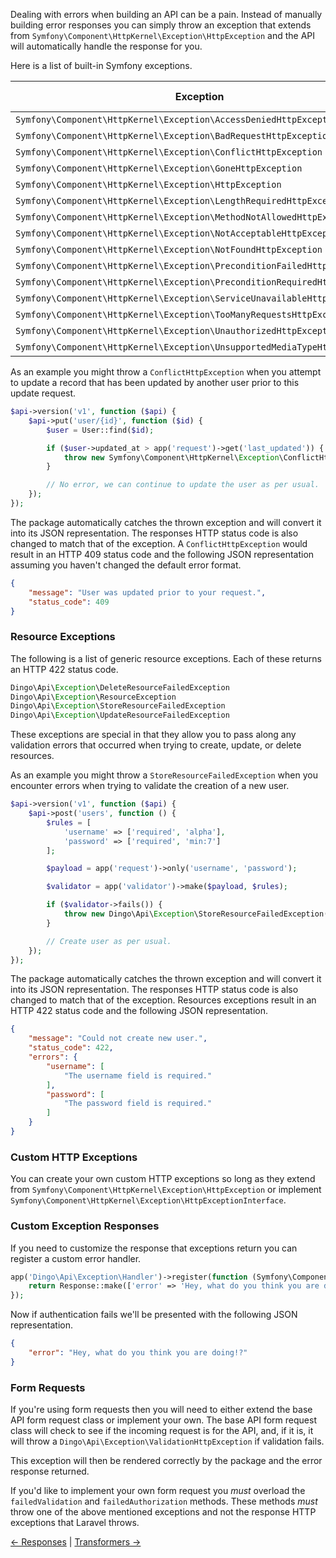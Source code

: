 Dealing with errors when building an API can be a pain. Instead of manually building error responses you can simply throw an exception that extends from `Symfony\Component\HttpKernel\Exception\HttpException` and the API will automatically handle the response for you.

Here is a list of built-in Symfony exceptions.

| Exception                                                                | Status Code |
|--------------------------------------------------------------------------|------------:|
| `Symfony\Component\HttpKernel\Exception\AccessDeniedHttpException`         |         403 |
| `Symfony\Component\HttpKernel\Exception\BadRequestHttpException`           |         400 |
| `Symfony\Component\HttpKernel\Exception\ConflictHttpException`             |         409 |
| `Symfony\Component\HttpKernel\Exception\GoneHttpException`                 |         410 |
| `Symfony\Component\HttpKernel\Exception\HttpException`                     |         500 |
| `Symfony\Component\HttpKernel\Exception\LengthRequiredHttpException`       |         411 |
| `Symfony\Component\HttpKernel\Exception\MethodNotAllowedHttpException`     |         405 |
| `Symfony\Component\HttpKernel\Exception\NotAcceptableHttpException`        |         406 |
| `Symfony\Component\HttpKernel\Exception\NotFoundHttpException`             |         404 |
| `Symfony\Component\HttpKernel\Exception\PreconditionFailedHttpException`   |         412 |
| `Symfony\Component\HttpKernel\Exception\PreconditionRequiredHttpException` |         428 |
| `Symfony\Component\HttpKernel\Exception\ServiceUnavailableHttpException`   |         503 |
| `Symfony\Component\HttpKernel\Exception\TooManyRequestsHttpException`      |         429 |
| `Symfony\Component\HttpKernel\Exception\UnauthorizedHttpException`         |         401 |
| `Symfony\Component\HttpKernel\Exception\UnsupportedMediaTypeHttpException` |         415 | 

As an example you might throw a `ConflictHttpException` when you attempt to update a record that has been updated by another user prior to this update request.

```php
$api->version('v1', function ($api) {
    $api->put('user/{id}', function ($id) {
        $user = User::find($id);

        if ($user->updated_at > app('request')->get('last_updated')) {
            throw new Symfony\Component\HttpKernel\Exception\ConflictHttpException('User was updated prior to your request.');
        }

        // No error, we can continue to update the user as per usual.
    });
});
```

The package automatically catches the thrown exception and will convert it into its JSON representation. The responses HTTP status code is also changed to match that of the exception. A `ConflictHttpException` would result in an HTTP 409 status code and the following JSON representation assuming you haven't changed the default error format.

```json
{
	"message": "User was updated prior to your request.",
	"status_code": 409
}
```

### Resource Exceptions

The following is a list of generic resource exceptions. Each of these returns an HTTP 422 status code.

```php
Dingo\Api\Exception\DeleteResourceFailedException
Dingo\Api\Exception\ResourceException
Dingo\Api\Exception\StoreResourceFailedException
Dingo\Api\Exception\UpdateResourceFailedException
```

These exceptions are special in that they allow you to pass along any validation errors that occurred when trying to create, update, or delete resources.

As an example you might throw a `StoreResourceFailedException` when you encounter errors when trying to validate the creation of a new user.

```php
$api->version('v1', function ($api) {
    $api->post('users', function () {
        $rules = [
            'username' => ['required', 'alpha'],
            'password' => ['required', 'min:7']
        ];

        $payload = app('request')->only('username', 'password');

        $validator = app('validator')->make($payload, $rules);

        if ($validator->fails()) {
            throw new Dingo\Api\Exception\StoreResourceFailedException('Could not create new user.', $validator->errors());
        }

        // Create user as per usual.
    });
});
```

The package automatically catches the thrown exception and will convert it into its JSON representation. The responses HTTP status code is also changed to match that of the exception. Resources exceptions result in an HTTP 422 status code and the following JSON representation.

```json
{
    "message": "Could not create new user.",
    "status_code": 422,
    "errors": {
        "username": [
            "The username field is required."
        ],
        "password": [
            "The password field is required."
        ]
    }
}
```

### Custom HTTP Exceptions

You can create your own custom HTTP exceptions so long as they extend from `Symfony\Component\HttpKernel\Exception\HttpException` or implement `Symfony\Component\HttpKernel\Exception\HttpExceptionInterface`.

### Custom Exception Responses

If you need to customize the response that exceptions return you can register a custom error handler.

```php
app('Dingo\Api\Exception\Handler')->register(function (Symfony\Component\HttpKernel\Exception\UnauthorizedHttpException $exception) {
    return Response::make(['error' => 'Hey, what do you think you are doing!?'], 401);
});
```

Now if authentication fails we'll be presented with the following JSON representation.

```json
{
    "error": "Hey, what do you think you are doing!?"
}
```

### Form Requests

If you're using form requests then you will need to either extend the base API form request class or implement your own. The base API form request class will
check to see if the incoming request is for the API, and, if it is, it will throw a `Dingo\Api\Exception\ValidationHttpException` if validation fails.

This exception will then be rendered correctly by the package and the error response returned.

If you'd like to implement your own form request you *must* overload the `failedValidation` and `failedAuthorization` methods. These methods *must* throw one of the above mentioned exceptions and not the response HTTP exceptions that Laravel throws.

[← Responses](https://github.com/dingo/api/wiki/Responses) | [Transformers →](https://github.com/dingo/api/wiki/Transformers)
